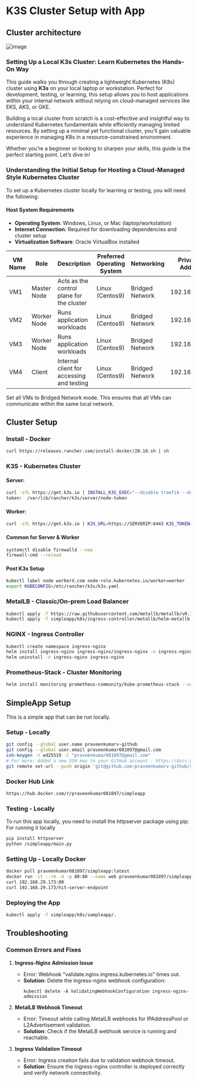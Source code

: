 # K3S Cluster Setup with App

## Cluster architecture

![image](https://github.com/user-attachments/assets/7197c530-7226-4647-9927-eb790f39b9aa)

### Setting Up a Local K3s Cluster: Learn Kubernetes the Hands-On Way

This guide walks you through creating a lightweight Kubernetes (K8s) cluster using **K3s** on your local laptop or workstation. Perfect for development, testing, or learning, this setup allows you to host applications within your internal network without relying on cloud-managed services like EKS, AKS, or GKE.

Building a local cluster from scratch is a cost-effective and insightful way to understand Kubernetes fundamentals while efficiently managing limited resources. By setting up a minimal yet functional cluster, you'll gain valuable experience in managing K8s in a resource-constrained environment.

Whether you’re a beginner or looking to sharpen your skills, this guide is the perfect starting point. Let’s dive in!

### Understanding the Initial Setup for Hosting a Cloud-Managed Style Kubernetes Cluster

To set up a Kubernetes cluster locally for learning or testing, you will need the following:
#### **Host System Requirements**

- **Operating System**: Windows, Linux, or Mac (laptop/workstation)
- **Internet Connection**: Required for downloading dependencies and cluster setup
- **Virtualization Software**: Oracle VirtualBox installed

| **VM Name** | **Role**    | **Description**                           | **Preferred Operating System** | **Networking**  | Private IP Address |
| ----------- | ----------- | ----------------------------------------- | ------------------------------ | --------------- | ------------------ |
| VM1         | Master Node | Acts as the control plane for the cluster | Linux (Centos9)                | Bridged Network | 192.168.29.91      |
| VM2         | Worker Node | Runs application workloads                | Linux (Centos9)                | Bridged Network | 192.168.29.92      |
| VM3         | Worker Node | Runs application workloads                | Linux (Centos9)                | Bridged Network | 192.168.29.93      |
| VM4         | Client      | Internal client for accessing and testing | Linux (Centos9)                | Bridged Network | 192.168.29.94      |

Set all VMs to Bridged Network mode. This ensures that all VMs can communicate within the same local network.

## Cluster Setup

### Install - Docker
```bash
curl https://releases.rancher.com/install-docker/20.10.sh | sh
```

### K3S - Kubernetes Cluster
#### Server:
```bash
curl -sfL https://get.k3s.io | INSTALL_K3S_EXEC="--disable traefik --docker --disable=servicelb" sh
token:  /var/lib/rancher/k3s/server/node-token
```

#### Worker:
```bash
curl -sfL https://get.k3s.io | K3S_URL=https://SERVERIP:6443 K3S_TOKEN=XXYXX INSTALL_K3S_EXEC="--docker" sh -
```

#### Common for Server & Worker
```bash
systemctl disable firewalld --now
firewall-cmd --reload
```

#### Post K3s Setup
```bash
kubectl label node workerX.com node-role.kubernetes.io/worker=worker
export KUBECONFIG=/etc/rancher/k3s/k3s.yaml
```

### MetalLB - Classic/On-prem Load Balancer
```bash
kubectl apply -f https://raw.githubusercontent.com/metallb/metallb/v0.14.9/config/manifests/metallb-native.yaml
kubectl apply -f simpleapp/k8s/ingress-controller/metallb/helm-metallb.yaml
```

### NGINX - Ingress Controller
```bash
kubectl create namespace ingress-nginx
helm install ingress-nginx ingress-nginx/ingress-nginx -n ingress-nginx
helm uninstall -n ingress-nginx ingress-nginx
```

### Prometheus-Stack - Cluster Monitoring
```bash
helm install monitoring prometheus-community/kube-prometheus-stack --namespace monitoring --create-namespace
```

## SimpleApp Setup
This is a simple app that can be run locally.

### Setup - Locally
```bash
git config --global user.name praveenkumarv-github
git config --global user.email praveenkumar081097@gmail.com
ssh-keygen -t ed25519 -C "praveenkumar081097@gmail.com"
# For more: Added a new SSH key to your GitHub account - https://docs.github.com/en/authentication/connecting-to-github-with-ssh/testing-your-ssh-connection
git remote set-url --push origin 'git@github.com:praveenkumarv-github/simpleapp.git'
```

### Docker Hub Link
```bash
https://hub.docker.com/r/praveenkumar081097/simpleapp
```

### Testing - Locally
To run this app locally, you need to install the httpserver package using pip: For running it locally

```bash
pip install httpserver
python /simpleapp/main.py
```

### Setting Up - Locally Docker

```bash
docker pull praveenkumar081097/simpleapp:latest
docker run -it --rm -d -p 80:80 --name web praveenkumar081097/simpleapp:latest
curl 192.168.29.173:80
curl 192.168.29.173/hit-server-endpoint
```

### Deploying the App
```bash
kubectl apply -f simpleapp/k8s/sampleapp/.
```

## Troubleshooting

### Common Errors and Fixes

1. **Ingress-Nginx Admission Issue**  
   - Error: Webhook "validate.nginx.ingress.kubernetes.io" times out.  
   - **Solution**: Delete the ingress-nginx webhook configuration:  
     ```shell
     kubectl delete -A ValidatingWebhookConfiguration ingress-nginx-admission
     ```

2. **MetalLB Webhook Timeout**  
   - Error: Timeout while calling MetalLB webhooks for IPAddressPool or L2Advertisement validation.  
   - **Solution**: Check if the MetalLB webhook service is running and reachable.

3. **Ingress Validation Timeout**  
   - Error: Ingress creation fails due to validation webhook timeout.  
   - **Solution**: Ensure the ingress-nginx controller is deployed correctly and verify network connectivity.
